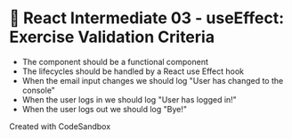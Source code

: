 # 🧐 React Intermediate 03 - useEffect: Exercise Validation Criteria
 - The component should be a functional component
 - The lifecycles should be handled by a React use Effect hook
 - When the email input changes we should log "User has changed to the console"
 - When the user logs in we should log "User has logged in!"
 - When the user logs out we should log "Bye!"


Created with CodeSandbox

